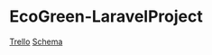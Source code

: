 # EcoGreen-LaravelProject
[Trello](https://trello.com/invite/b/7L6eWVCl/ATTI4c5f366cdf565db3685d4aae75e67f31990E0C5F/green-area)
[Schema](https://drawsql.app/teams/ranias-team/diagrams/project-6)
